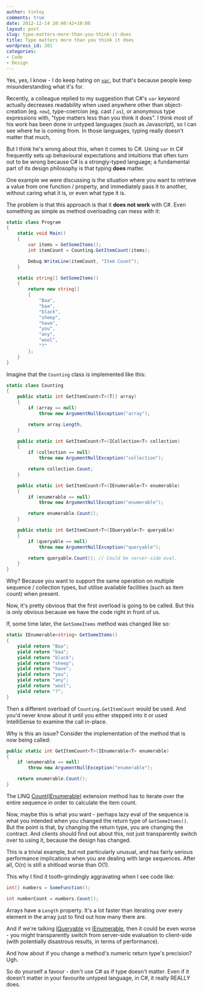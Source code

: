 ```yaml
---
author: tintoy
comments: true
date: 2012-12-14 20:40:42+10:00
layout: post
slug: type-matters-more-than-you-think-it-does
title: Type matters more than you think it does
wordpress_id: 301
categories:
- Code
- Design
---
```


Yes, yes, I know - I do keep hating on [`var`](http://msdn.microsoft.com/en-us/library/bb383973.aspx), but that's because people keep misunderstanding what it's for.

Recently, a colleague replied to my suggestion that C#'s `var` keyword actually decreases readability when used anywhere other than object-creation (eg. `new`), type-coercion (eg. cast / `as`), or anonymous type expressions with, "type matters less than you think it does". I think most of his work has been done in untyped languages (such as Javascript), so I can see where he is coming from. In those languages, typing really doesn't matter that much,

But I think he's wrong about this, when it comes to C#. Using `var` in C# frequently sets up behavioural expectations and intuitions that often turn out to be wrong because C# is a strongly-typed language; a fundamental part of its design philosophy is that typing **does** matter.
<!--more-->

One example we were discussing is the situation where you want to retrieve a value from one function / property, and immediately pass it to another, without caring what it is, or even what type it is.

The problem is that this approach is that it **does not work** with C#. Even something as simple as method overloading can mess with it:

```csharp
static class Program
{
	static void Main()
	{
		var items = GetSomeItems();
		int itemCount = Counting.GetItemCount(items);

		Debug.WriteLine(itemCount, "Item Count");
	}

	static string[] GetSomeItems()
	{
		return new string[]
		{
			"Baa",
			"baa",
			"black",
			"sheep",
			"have",
			"you",
			"any",
			"wool",
			"?"
		};
	}
}
```

Imagine that the `Counting` class is implemented like this:

```csharp
static class Counting
{
	public static int GetItemCount<T>(T[] array)
	{
		if (array == null)
			throw new ArgumentNullException("array");

		return array.Length;
	}

	public static int GetItemCount<T>(ICollection<T> collection)
	{
		if (collection == null)
			throw new ArgumentNullException("collection");

		return collection.Count;
	}

	public static int GetItemCount<T>(IEnumerable<T> enumerable)
	{
		if (enumerable == null)
			throw new ArgumentNullException("enumerable");

		return enumerable.Count();
	}

	public static int GetItemCount<T>(IQueryable<T> queryable)
	{
		if (queryable == null)
			throw new ArgumentNullException("queryable");

		return queryable.Count(); // Could be server-side eval.
	}
}
```

Why? Because you want to support the same operation on multiple sequence / collection types, but utilise available facilities (such as item count) when present.

Now, it's pretty obvious that the first overload is going to be called. But this is only obvious because we have the code right in front of us.

If, some time later, the `GetSomeItems` method was changed like so:

```csharp
static IEnumerable<string> GetSomeItems()
{
	yield return "Baa";
	yield return "baa";
	yield return "black";
	yield return "sheep";
	yield return "have";
	yield return "you";
	yield return "any";
	yield return "wool";
	yield return "?";
}
```

Then a different overload of `Counting.GetItemCount` would be used. And you'd never know about it until you either stepped into it or used IntelliSense to examine the call in-place.

Why is this an issue? Consider the implementation of the method that is now being called:

```csharp
public static int GetItemCount<T>(IEnumerable<T> enumerable)
{
	if (enumerable == null)
		throw new ArgumentNullException("enumerable");

	return enumerable.Count();
}
```

The LINQ [Count<TSource>(IEnumerable<TSource>)](http://msdn.microsoft.com/en-us/library/bb338038.aspx) extension method has to iterate over the entire sequence in order to calculate the item count.

Now, maybe this is what you want - perhaps lazy eval of the sequence is what you intended when you changed the return type of `GetSomeItems()`. But the point is that, by changing the return type, you are changing the contract. And clients should find out about this, not just transparently switch over to using it, because the design has changed.

This is a trivial example, but not particularly unusual, and has fairly serious performance implications when you are dealing with large sequences. After all, O(n) is still a shitload worse than O(1).

This why I find it tooth-grindingly aggravating when I see code like:

```csharp
int[] numbers = SomeFunction();

int numberCount = numbers.Count();
```

Arrays have a `Length` property. It's a lot faster than iterating over every element in the array just to find out how many there are.

And if we're talking [IQueryable<T>](http://msdn.microsoft.com/en-us/library/bb351562.aspx) vs [IEnumerable<T>](http://msdn.microsoft.com/en-us/library/9eekhta0.aspx), then it could be even worse - you might transparently switch from server-side evaluation to client-side (with potentially disastrous results, in terms of performance).

And how about if you change a method's numeric return type's precision? Ugh.

So do yourself a favour - don't use C# as if type doesn't matter. Even if it doesn't matter in your favourite untyped language, in C#, it really REALLY does.
